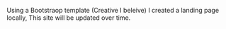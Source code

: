 Using a Bootstraop template (Creative I beleive) I created a landing page locally, This site will be updated over time.
